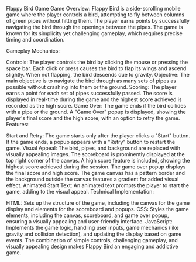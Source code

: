 Flappy Bird Game
Game Overview:
Flappy Bird is a side-scrolling mobile game where the player controls a bird, attempting to fly between columns of green pipes without hitting them. The player earns points by successfully navigating the bird through the openings between the pipes. The game is known for its simplicity yet challenging gameplay, which requires precise timing and coordination.

Gameplay Mechanics:

Controls: The player controls the bird by clicking the mouse or pressing the space bar. Each click or press causes the bird to flap its wings and ascend slightly. When not flapping, the bird descends due to gravity.
Objective: The main objective is to navigate the bird through as many sets of pipes as possible without crashing into them or the ground.
Scoring: The player earns a point for each set of pipes successfully passed. The score is displayed in real-time during the game and the highest score achieved is recorded as the high score.
Game Over: The game ends if the bird collides with a pipe or the ground. A "Game Over" popup is displayed, showing the player's final score and the high score, with an option to retry the game.
Features:

Start and Retry: The game starts only after the player clicks a "Start" button. If the game ends, a popup appears with a "Retry" button to restart the game.
Visual Appeal:
The bird, pipes, and background are replaced with visually appealing images.
The scoreboard is prominently displayed at the top right corner of the canvas.
A high score feature is included, showing the highest score achieved during the session.
The game over popup displays the final score and high score.
The game canvas has a pattern border and the background outside the canvas features a gradient for added visual effect.
Animated Start Text: An animated text prompts the player to start the game, adding to the visual appeal.
Technical Implementation:

HTML: Sets up the structure of the game, including the canvas for the game display and elements for the scoreboard and popups.
CSS: Styles the game elements, including the canvas, scoreboard, and game over popup, ensuring a visually appealing and user-friendly interface.
JavaScript: Implements the game logic, handling user inputs, game mechanics (like gravity and collision detection), and updating the display based on game events.
The combination of simple controls, challenging gameplay, and visually appealing design makes Flappy Bird an engaging and addictive game.
